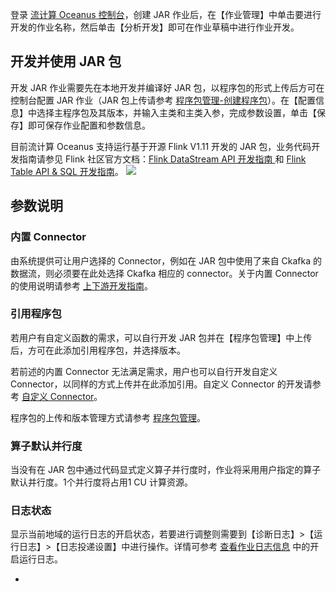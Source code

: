登录 [流计算 Oceanus 控制台](https://console.cloud.tencent.com/oceanus)，创建 JAR 作业后，在【作业管理】中单击要进行开发的作业名称，然后单击【分析开发】即可在作业草稿中进行作业开发。

## 开发并使用 JAR 包

开发 JAR 作业需要先在本地开发并编译好 JAR 包，以程序包的形式上传后方可在控制台配置 JAR 作业（JAR 包上传请参考 [程序包管理-创建程序包](https://cloud.tencent.com/document/product/849/48295#.E5.88.9B.E5.BB.BA.E7.A8.8B.E5.BA.8F.E5.8C.85)）。在【配置信息】中选择主程序包及其版本，并输入主类和主类入参，完成参数设置，单击【保存】即可保存作业配置和参数信息。

目前流计算 Oceanus 支持运行基于开源 Flink V1.11 开发的 JAR 包，业务代码开发指南请参见 Flink 社区官方文档：[Flink DataStream API 开发指南 ](https://ci.apache.org/projects/flink/flink-docs-release-1.11/zh/dev/datastream_api.html) 和 [Flink Table API & SQL 开发指南](https://ci.apache.org/projects/flink/flink-docs-release-1.11/zh/dev/table/)。
![](https://main.qcloudimg.com/raw/f9c9d6646668242eb51f082910ecc61f.png)

## 参数说明

### 内置 Connector

由系统提供可让用户选择的 Connector，例如在 JAR 包中使用了来自 Ckafka 的数据流，则必须要在此处选择 Ckafka 相应的 connector。关于内置 Connector 的使用说明请参考 [上下游开发指南](https://cloud.tencent.com/document/product/849/48263)。

### 引用程序包

若用户有自定义函数的需求，可以自行开发 JAR 包并在【程序包管理】中上传后，方可在此添加引用程序包，并选择版本。

若前述的内置 Connector 无法满足需求，用户也可以自行开发自定义 Connector，以同样的方式上传并在此添加引用。自定义 Connector 的开发请参考 [自定义 Connector](https://cloud.tencent.com/document/product/849/48330)。

程序包的上传和版本管理方式请参考 [程序包管理](https://cloud.tencent.com/document/product/849/48295)。

### 算子默认并行度

当没有在 JAR 包中通过代码显式定义算子并行度时，作业将采用用户指定的算子默认并行度。1个并行度将占用1 CU 计算资源。

### 日志状态

显示当前地域的运行日志的开启状态，若要进行调整则需要到【诊断日志】>【运行日志】>【日志投递设置】中进行操作。详情可参考 [查看作业日志信息](https://cloud.tencent.com/document/product/849/48288) 中的开启运行日志。

- 
